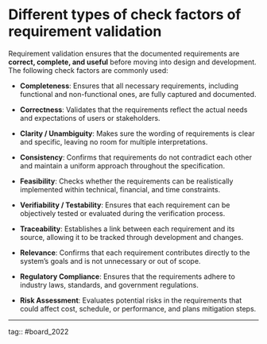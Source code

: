   # Different types of check factors of  requirement validation

Requirement validation ensures that the documented requirements are **correct, complete, and useful** before moving into design and development. The following check factors are commonly used:

- **Completeness**: Ensures that all necessary requirements, including functional and non-functional ones, are fully captured and documented.
    
- **Correctness**: Validates that the requirements reflect the actual needs and expectations of users or stakeholders.
    
- **Clarity / Unambiguity**: Makes sure the wording of requirements is clear and specific, leaving no room for multiple interpretations.
    
- **Consistency**: Confirms that requirements do not contradict each other and maintain a uniform approach throughout the specification.
    
- **Feasibility**: Checks whether the requirements can be realistically implemented within technical, financial, and time constraints.
    
- **Verifiability / Testability**: Ensures that each requirement can be objectively tested or evaluated during the verification process.
    
- **Traceability**: Establishes a link between each requirement and its source, allowing it to be tracked through development and changes.
    
- **Relevance**: Confirms that each requirement contributes directly to the system’s goals and is not unnecessary or out of scope.
    
- **Regulatory Compliance**: Ensures that the requirements adhere to industry laws, standards, and government regulations.
    
- **Risk Assessment**: Evaluates potential risks in the requirements that could affect cost, schedule, or performance, and plans mitigation steps.

---

tag:: #board_2022